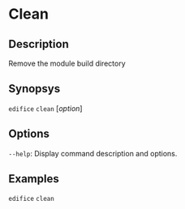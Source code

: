 # Clean

## Description

Remove the module build directory

## Synopsys

`edifice` `clean` [*option*]

## Options

`--help`: Display command description and options.

## Examples

`edifice` `clean`